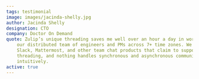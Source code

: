 ```yaml
---
tags: testimonial
image: images/jacinda-shelly.jpg
author: Jacinda Shelly
designation: CTO
company: Doctor On Demand
quote: Zulip’s unique threading saves me well over an hour a day in working with
    our distributed team of engineers and PMs across 7+ time zones. We tried
    Slack, Mattermost, and other team chat products that claim to support
    threading, and nothing handles synchronous and asynchronous communication so
    intuitively.
active: true
---
```

